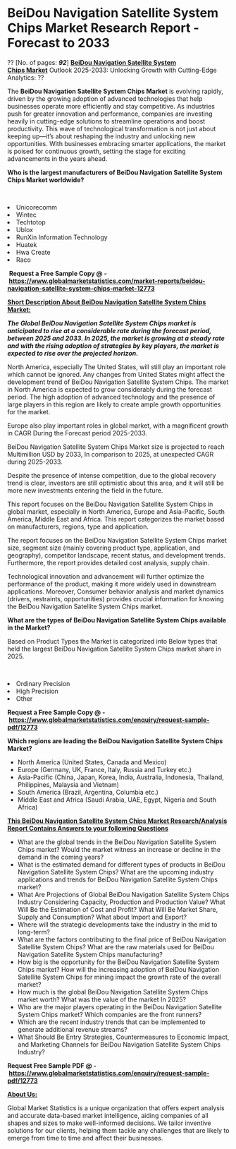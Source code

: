 <H1>BeiDou Navigation Satellite System Chips Market Research Report - Forecast to 2033</H1><p>?? [No. of pages:&nbsp;<strong><em>92</em></strong>]&nbsp;<strong><a href="https://www.globalmarketstatistics.com/market-reports/beidou-navigation-satellite-system-chips-market-12773">BeiDou Navigation Satellite System Chips&nbsp;Market</a></strong>&nbsp;Outlook 2025-2033: Unlocking Growth with Cutting-Edge Analytics: ??</p><p>The <strong>BeiDou Navigation Satellite System Chips Market</strong> is evolving rapidly, driven by the growing adoption of advanced technologies that help businesses operate more efficiently and stay competitive. As industries push for greater innovation and performance, companies are investing heavily in cutting-edge solutions to streamline operations and boost productivity. This wave of technological transformation is not just about keeping up&mdash;it&rsquo;s about reshaping the industry and unlocking new opportunities. With businesses embracing smarter applications, the market is poised for continuous growth, setting the stage for exciting advancements in the years ahead.</p><p><strong>Who is the largest manufacturers of BeiDou Navigation Satellite System Chips Market worldwide?</strong></p><p>&nbsp;<li>Unicorecomm<li> Wintec<li> Techtotop<li> Ublox<li> RunXin Information Technology<li> Huatek<li> Hwa Create<li> Raco</p><p>&nbsp;<strong>Request a Free Sample Copy @ -&nbsp;<a href="https://www.globalmarketstatistics.com/market-reports/beidou-navigation-satellite-system-chips-market-12773">https://www.globalmarketstatistics.com/market-reports/beidou-navigation-satellite-system-chips-market-12773</a></strong></p><p><strong><u>Short Description About BeiDou Navigation Satellite System Chips Market:</u></strong></p><p><strong><em>The Global BeiDou Navigation Satellite System Chips market is anticipated to rise at a considerable rate during the forecast period, between 2025 and 2033. In 2025, the market is growing at a steady rate and with the rising adoption of strategies by key players, the market is expected to rise over the projected horizon.</em></strong></p><p>North America, especially The United States, will still play an important role which cannot be ignored. Any changes from United States might affect the development trend of BeiDou Navigation Satellite System Chips. The market in North America is expected to grow considerably during the forecast period. The high adoption of advanced technology and the presence of large players in this region are likely to create ample growth opportunities for the market.</p><p>Europe also play important roles in global market, with a magnificent growth in CAGR During the Forecast period 2025-2033.</p><p>BeiDou Navigation Satellite System Chips Market size is projected to reach Multimillion USD by 2033, In comparison to 2025, at unexpected CAGR during 2025-2033.</p><p>Despite the presence of intense competition, due to the global recovery trend is clear, investors are still optimistic about this area, and it will still be more new investments entering the field in the future.</p><p>This report focuses on the BeiDou Navigation Satellite System Chips in global market, especially in North America, Europe and Asia-Pacific, South America, Middle East and Africa. This report categorizes the market based on manufacturers, regions, type and application.</p><p>The report focuses on the BeiDou Navigation Satellite System Chips market size, segment size (mainly covering product type, application, and geography), competitor landscape, recent status, and development trends. Furthermore, the report provides detailed cost analysis, supply chain.</p><p>Technological innovation and advancement will further optimize the performance of the product, making it more widely used in downstream applications. Moreover, Consumer behavior analysis and market dynamics (drivers, restraints, opportunities) provides crucial information for knowing the BeiDou Navigation Satellite System Chips market.</p><p><strong>What are the types of BeiDou Navigation Satellite System Chips available in the Market?</strong></p><p>Based on Product Types the Market is categorized into Below types that held the largest BeiDou Navigation Satellite System Chips market share in 2025.</p><p>&nbsp;<li>Ordinary Precision<li> High Precision<li> Other&nbsp;</p><p><strong>Request a Free Sample Copy @ -&nbsp;<a href="https://www.globalmarketstatistics.com/enquiry/request-sample-pdf/12773">https://www.globalmarketstatistics.com/enquiry/request-sample-pdf/12773</a></strong></p><p><strong>Which regions are leading the BeiDou Navigation Satellite System Chips Market?</strong></p><ul><li>North America (United States, Canada and Mexico)</li><li>Europe (Germany, UK, France, Italy, Russia and Turkey etc.)</li><li>Asia-Pacific (China, Japan, Korea, India, Australia, Indonesia, Thailand, Philippines, Malaysia and Vietnam)</li><li>South America (Brazil, Argentina, Columbia etc.)</li><li>Middle East and Africa (Saudi Arabia, UAE, Egypt, Nigeria and South Africa)</li></ul><p><strong><u>This BeiDou Navigation Satellite System Chips Market Research/Analysis Report Contains Answers to your following Questions</u></strong></p><ul><li>What are the global trends in the BeiDou Navigation Satellite System Chips market? Would the market witness an increase or decline in the demand in the coming years?</li><li>What is the estimated demand for different types of products in BeiDou Navigation Satellite System Chips? What are the upcoming industry applications and trends for BeiDou Navigation Satellite System Chips market?</li><li>What Are Projections of Global BeiDou Navigation Satellite System Chips Industry Considering Capacity, Production and Production Value? What Will Be the Estimation of Cost and Profit? What Will Be Market Share, Supply and Consumption? What about Import and Export?</li><li>Where will the strategic developments take the industry in the mid to long-term?</li><li>What are the factors contributing to the final price of BeiDou Navigation Satellite System Chips? What are the raw materials used for BeiDou Navigation Satellite System Chips manufacturing?</li><li>How big is the opportunity for the BeiDou Navigation Satellite System Chips market? How will the increasing adoption of BeiDou Navigation Satellite System Chips for mining impact the growth rate of the overall market?</li><li>How much is the global BeiDou Navigation Satellite System Chips market worth? What was the value of the market In 2025?</li><li>Who are the major players operating in the BeiDou Navigation Satellite System Chips market? Which companies are the front runners?</li><li>Which are the recent industry trends that can be implemented to generate additional revenue streams?</li><li>What Should Be Entry Strategies, Countermeasures to Economic Impact, and Marketing Channels for BeiDou Navigation Satellite System Chips Industry?</li></ul><p><strong>Request Free Sample PDF @ -&nbsp;<a href="https://www.globalmarketstatistics.com/enquiry/request-sample-pdf/12773">https://www.globalmarketstatistics.com/enquiry/request-sample-pdf/12773</a></strong></p><p><strong><u>About Us:</u></strong></p><p>Global Market Statistics&nbsp;is a unique organization that offers expert analysis and accurate data-based market intelligence, aiding companies of all shapes and sizes to make well-informed decisions. We tailor inventive solutions for our clients, helping them tackle any challenges that are likely to emerge from time to time and affect their businesses.</p>
